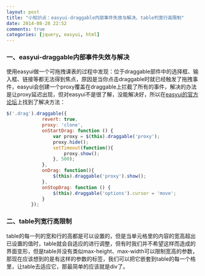 ```yaml
---
layout: post
title: "小知识点：easyui-draggable内部事件失效与解决、table列宽行高限制"
date: 2014-08-28 22:52
comments: true
categories: [jquery, easyui, html]
---
```

### 一、easyui-draggable内部事件失效与解决

使用easyui做一个可拖拽课表的过程中发现：位于draggable部件中的选择框、输入框、链接等都无法得到焦点，原因是当你点击draggable时就已经触发了拖拽事件，easyui会创建一个proxy覆盖在draggable上拦截了所有的事件，解决的办法是让proxy延迟出现，但对easyui不是很了解，没能解决好，所以在<a href="http://www.jeasyui.com/forum/index.php?topic=378.0">easyui的官方论坛</a>上找到了解决方法：

``` javascript
$('.drag').draggable({
             revert: true,
             proxy: 'clone',
             onStartDrag: function () {
                 var proxy = $(this).draggable('proxy');
                 proxy.hide();
                 setTimeout(function(){
                	 proxy.show();
                 }, 500);
             },
             onDrag: function(){
            	 $(this).draggable('proxy').show();
             },
             onStopDrag: function () {
                 $(this).draggable('options').cursor = 'move';
             }
         });
```

### 二、table列宽行高限制

table的每一列的宽和行的高都是可以设置的，但是当单元格里的内容的宽高超出已设置的值时，table就会自适应的进行调整，但有时我们并不希望这样而造成的界面变形，但是table并没有类似max-height、max-width可以限制宽高的参数，那现在应该想到的是有这样的参数的标签，我们可以把它嵌套到table的每一个格里，让table去适应它，那最简单的应该就是div了。
